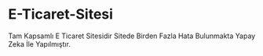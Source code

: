 # E-Ticaret-Sitesi
Tam Kapsamlı E Ticaret Sitesidir Sitede Birden Fazla Hata Bulunmakta Yapay Zeka İle Yapılmıştır.
